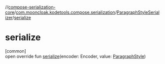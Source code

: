 //[compose-serialization-core](../../../index.md)/[com.mooncloak.kodetools.compose.serialization](../index.md)/[ParagraphStyleSerializer](index.md)/[serialize](serialize.md)

# serialize

[common]\
open override fun [serialize](serialize.md)(encoder: Encoder, value: [ParagraphStyle](https://developer.android.com/reference/kotlin/androidx/compose/ui/text/ParagraphStyle.html))

